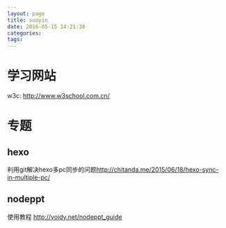 ```yaml
---
layout: page
title: suoyin
date: 2016-05-15 14:21:38
categories:
tags:
---
```


# 学习网站
w3c: <http://www.w3school.com.cn/>  

# 专题  
## hexo  
利用git解决hexo多pc同步的问题<http://chitanda.me/2015/06/18/hexo-sync-in-multiple-pc/>  
## nodeppt  
使用教程 <http://voidy.net/nodeppt_guide>  